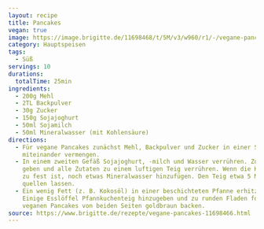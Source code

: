 ```yaml
---
layout: recipe
title: Pancakes
vegan: true
image: https://image.brigitte.de/11698468/t/5M/v3/w960/r1/-/vegane-pancakes.jpg
category: Hauptspeisen
tags:
  - Süß
servings: 10
durations:
  totalTime: 25min
ingredients:
  - 200g Mehl
  - 2TL Backpulver
  - 30g Zucker
  - 150g Sojajoghurt
  - 50ml Sojamilch
  - 50ml Mineralwasser (mit Kohlensäure)
directions:
  - Für vegane Pancakes zunächst Mehl, Backpulver und Zucker in einer Schüssel
    miteinander vermengen.
  - In einem zweiten Gefäß Sojajoghurt, -milch und Wasser verrühren. Zum Mehl
    geben und alle Zutaten zu einem luftigen Teig verrühren. Wenn die Konsistenz
    zu fest ist, noch etwas Mineralwasser hinzufügen. Den Teig etwa 5 Minuten
    quellen lassen.
  - Ein wenig Fett (z. B. Kokosöl) in einer beschichteten Pfanne erhitzen.
    Einige Esslöffel Pfannkuchenteig hinzugeben und zu runden Fladen formen. Die
    veganen Pancakes von beiden Seiten goldbraun backen.
source: https://www.brigitte.de/rezepte/vegane-pancakes-11698466.html
---
```

